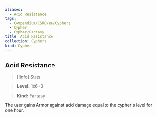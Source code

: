 ```yaml
---
aliases:
  - Acid Resistance
tags:
  - Compendium/CSRD/en/Cyphers
  - Cypher
  - Cypher/Fantasy
title: Acid Resistance
collection: Cyphers
kind: Cypher
---
```

## Acid Resistance    
>[!info] Stats    
> **Level:** 1d6+3    
> **Kind:** Fantasy  
    
The user gains Armor against acid damage equal to the cypher's level for one hour.